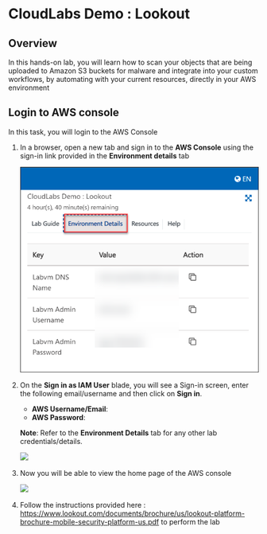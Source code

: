# CloudLabs Demo : Lookout

## Overview
In this hands-on lab, you will learn how to scan your objects that are being uploaded to Amazon S3 buckets for malware and integrate into your custom workflows, by automating with your current resources, directly in your AWS environment

## Login to AWS console
   
   In this task, you will login to the AWS Console

1. In a browser, open a new tab and sign in to the **AWS Console** using the sign-in link provided in the **Environment details** tab 
   
   ![](images/envdetails.png)

2. On the **Sign in as IAM User** blade, you will see a Sign-in screen,  enter the following email/username and then click on **Sign in**.  

   * **AWS Username/Email**:  <inject key="AzureAdUserEmail"></inject> 
   * **AWS Password**:  <inject key="AzureAdUserPassword"></inject>

   **Note**: Refer to the **Environment Details** tab for any other lab credentials/details.
        
   ![](images/awsconsolecreds.png)

3. Now you will be able to view the home page of the AWS console
   
    ![](images/consolehome.png)
    
4. Follow the instructions provided here : https://www.lookout.com/documents/brochure/us/lookout-platform-brochure-mobile-security-platform-us.pdf to perform the lab

